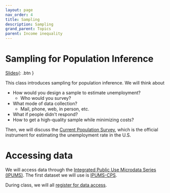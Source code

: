 ```yaml
---
layout: page
nav_order: 4
title: Sampling
description: Sampling
grand_parent: Topics
parent: Income inequality
---
```


# Sampling for Population Inference

[Slides](../../assets/slides/6_Population_Sampling.pdf){: .btn }

This class introduces sampling for population inference. We will think about

- How would you design a sample to estimate unemployment?
	- Who would you survey?
- What mode of data collection?
	- Mail, phone, web, in person, etc.
- What if people didn't respond?
- How to get a high-quality sample while minimizing costs?

Then, we will discuss the [Current Population Survey](https://www.bls.gov/opub/hom/cps/), which is the official instrument for estimating the unemployment rate in the U.S.

# Accessing data

We will access data through the [Integrated Public Use Microdata Series (IPUMS)](https://www.ipums.org/). The first dataset we will use is [IPUMS-CPS](https://cps.ipums.org/cps/).

During class, we will all [register for data access](https://uma.pop.umn.edu/cps/user/new?return_url=https%3A%2F%2Fcps.ipums.org%2Fcps-action%2Fmenu).